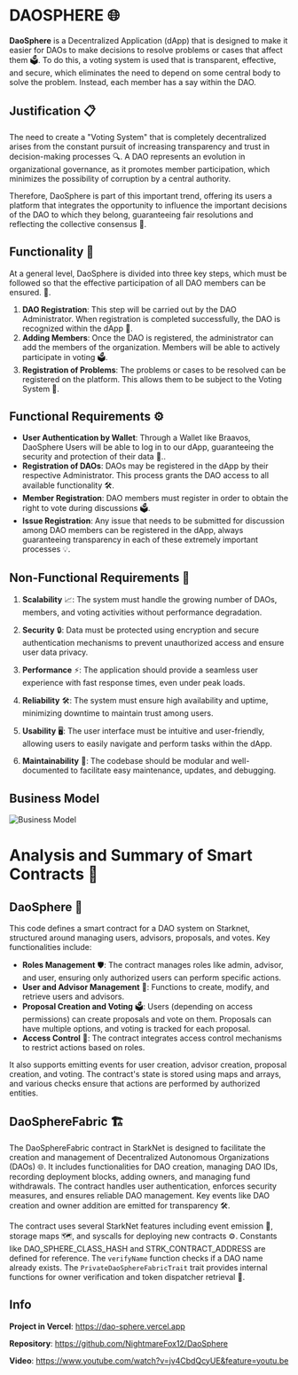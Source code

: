 # DAOSPHERE 🌐

**DaoSphere** is a Decentralized Application (dApp) that is designed to make it easier for DAOs to make decisions to resolve problems or cases that affect them 🗳️. To do this, a voting system is used that is transparent, effective, and secure, which eliminates the need to depend on some central body to solve the problem. Instead, each member has a say within the DAO.

## Justification 📋

The need to create a "Voting System" that is completely decentralized arises from the constant pursuit of increasing transparency and trust in decision-making processes 🔍. A DAO represents an evolution in organizational governance, as it promotes member participation, which minimizes the possibility of corruption by a central authority.

Therefore, DaoSphere is part of this important trend, offering its users a platform that integrates the opportunity to influence the important decisions of the DAO to which they belong, guaranteeing fair resolutions and reflecting the collective consensus 🤝.

## Functionality 🔧

At a general level, DaoSphere is divided into three key steps, which must be followed so that the effective participation of all DAO members can be ensured. 👥.

1. **DAO Registration**: This step will be carried out by the DAO Administrator. When registration is completed successfully, the DAO is recognized within the dApp 📝.
2. **Adding Members**: Once the DAO is registered, the administrator can add the members of the organization. Members will be able to actively participate in voting 🗳️.
3. **Registration of Problems**: The problems or cases to be resolved can be registered on the platform. This allows them to be subject to the Voting System 📜.

## Functional Requirements ⚙️

- **User Authentication by Wallet**: Through a Wallet like Braavos, DaoSphere Users will be able to log in to our dApp, guaranteeing the security and protection of their data 🔐..
- **Registration of DAOs**: DAOs may be registered in the dApp by their respective Administrator. This process grants the DAO access to all available functionality 🛠️.
- **Member Registration**: DAO members must register in order to obtain the right to vote during discussions 🗳️.
- **Issue Registration**: Any issue that needs to be submitted for discussion among DAO members can be registered in the dApp, always guaranteeing transparency in each of these extremely important processes 💡.

## Non-Functional Requirements 🌟

1. **Scalability** 📈: The system must handle the growing number of DAOs, members, and voting activities without performance degradation.

2. **Security** 🔒: Data must be protected using encryption and secure authentication mechanisms to prevent unauthorized access and ensure user data privacy.

3. **Performance** ⚡: The application should provide a seamless user experience with fast response times, even under peak loads.

4. **Reliability** 🛠️: The system must ensure high availability and uptime, minimizing downtime to maintain trust among users.

5. **Usability** 🖥️: The user interface must be intuitive and user-friendly, allowing users to easily navigate and perform tasks within the dApp.

6. **Maintainability** 🔧: The codebase should be modular and well-documented to facilitate easy maintenance, updates, and debugging.

## Business Model

![Business Model](https://i.postimg.cc/MK52jxCV/Modelo-d-App.png)

# Analysis and Summary of Smart Contracts 📝

## DaoSphere 🚀

This code defines a smart contract for a DAO system on Starknet, structured around managing users, advisors, proposals, and votes. Key functionalities include:

- **Roles Management** 🛡️: The contract manages roles like admin, advisor, and user, ensuring only authorized users can perform specific actions.
- **User and Advisor Management** 👥: Functions to create, modify, and retrieve users and advisors.
- **Proposal Creation and Voting** 🗳️: Users (depending on access permissions) can create proposals and vote on them. Proposals can have multiple options, and voting is tracked for each proposal.
- **Access Control** 🔐: The contract integrates access control mechanisms to restrict actions based on roles.

It also supports emitting events for user creation, advisor creation, proposal creation, and voting. The contract's state is stored using maps and arrays, and various checks ensure that actions are performed by authorized entities.

## DaoSphereFabric 🏗️

The DaoSphereFabric contract in StarkNet is designed to facilitate the creation and management of Decentralized Autonomous Organizations (DAOs) 🌐. It includes functionalities for DAO creation, managing DAO IDs, recording deployment blocks, adding owners, and managing fund withdrawals. The contract handles user authentication, enforces security measures, and ensures reliable DAO management. Key events like DAO creation and owner addition are emitted for transparency 🛠️.

The contract uses several StarkNet features including event emission 📡, storage maps 🗺️, and syscalls for deploying new contracts ⚙️. Constants like DAO_SPHERE_CLASS_HASH and STRK_CONTRACT_ADDRESS are defined for reference. The `verifyName` function checks if a DAO name already exists. The `PrivateDaoSphereFabricTrait` trait provides internal functions for owner verification and token dispatcher retrieval 🔄.

## Info

**Project in Vercel**: https://dao-sphere.vercel.app

**Repository**: https://github.com/NightmareFox12/DaoSphere

**Video**: https://www.youtube.com/watch?v=jv4CbdQcyUE&feature=youtu.be




